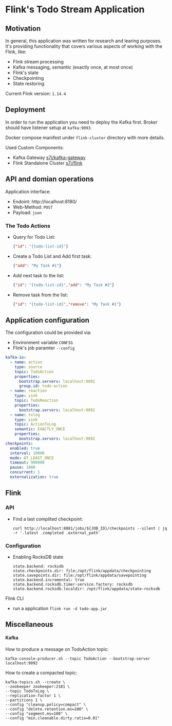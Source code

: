 # Flink's Todo Stream Application

## Motivation

In general, this application was written for research and learing purposes.
It's providing functionality that covers various aspects of working with the Flink, like: 
 - Flink stream processing
 - Kafka messaging, semantic (exactly once, at most once)
 - Flink's state
 - Checkpointing
 - State restoring

Current Flink version: `1.14.4`

## Deployment
In order to run the application you need to deploy the Kafka first. Broker should have listener setup at `kafka:9093`.

Docker compose manifest under `flink-cluster` directory with more details.

Used Custom Components:
- Kafka Gateway [s7i/kafka-gateway](https://github.com/sygnowski/kafka-gateway)
- Flink Standalone Cluster [s7i/flink](https://github.com/nefro85/dev-images/tree/main/flink)

## API and domian operations

Application interface:
- Endoint: http://localhost:8180/
- Web-Method: `POST`
- Payload: `json`


###
### The Todo Actions 
- Query for Todo List:
   ```json
   {"id": "{todo-list-id}"}
   ```
- Create a Todo List and Add first task:
   ```json
   {"add": "My Task #1"}
   ```
- Add next task to the list:
   ```json
   {"id": "{todo-list-id}","add": "My Task #2"}
   ```
- Remove task from the list:
   ```json
   {"id": "{todo-list-id}","remove": "My Task #1"}
   ```


## Application configuration

The configuration could be provided via:
- Environment variable `CONFIG`
- Flink's job paramter `--config`



```yaml
kafka-io:
  - name: action
    type: source
    topic: TodoAction
    properties:
      bootstrap.servers: localhost:9092
      group.id: todo-action
  - name: reaction
    type: sink
    topic: TodoReaction
    properties:
      bootstrap.servers: localhost:9092
  - name: txlog
    type: sink
    topic: ActionTxLog
    semantic: EXACTLY_ONCE
    properties:
      bootstrap.servers: localhost:9092
checkpoints:
  enabled: true
  interval: 10000
  mode: AT_LEAST_ONCE
  timeout: 900000
  pause: 1000
  concurrent: 1
  externalization: true
```


## Flink

### API
- Find a last complited checkpoint:
  ```
  curl http://localhost:8081/jobs/${JOB_ID}/checkpoints --silent | jq -r '.latest .completed .external_path'
  ```

### Configuration

- Enabling RocksDB state

  ```properties
  state.backend: rocksdb
  state.checkpoints.dir: file:/opt/flink/appdata/checkpointing
  state.savepoints.dir: file:/opt/flink/appdata/savepointing
  state.backend.incremental: true
  state.backend.rocksdb.timer-service.factory: rocksdb
  state.backend.rocksdb.localdir: /opt/flink/appdata/state-rocksdb
  ```

Flink CLI
- run a application `flink run -d todo-app.jar`

## Miscellaneous
#### Kafka

How to produce a message on TodoAction topic:
```shell
kafka-console-producer.sh --topic TodoAction --bootstrap-server localhost:9092
```

How to create a compacted topic:
```shell
kafka-topics.sh --create \
--zookeeper zookeeper:2181 \
--topic TodoTxLog \
--replication-factor 1 \
--partitions 1 \
--config "cleanup.policy=compact" \
--config "delete.retention.ms=100" \
--config "segment.ms=100" \
--config "min.cleanable.dirty.ratio=0.01"

```